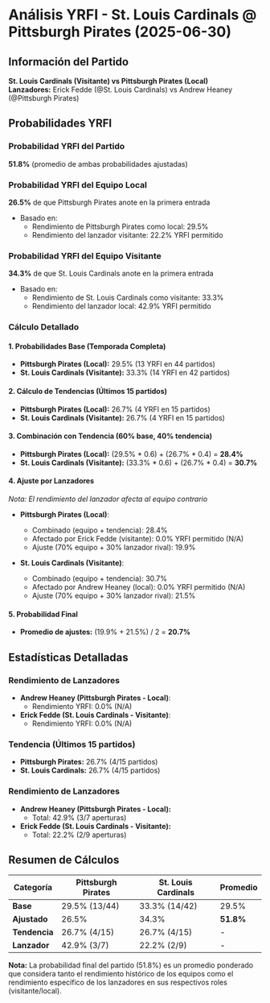 # Análisis YRFI - St. Louis Cardinals @ Pittsburgh Pirates (2025-06-30)

## Información del Partido
**St. Louis Cardinals (Visitante) vs Pittsburgh Pirates (Local)**  
**Lanzadores:** Erick Fedde (@St. Louis Cardinals) vs Andrew Heaney (@Pittsburgh Pirates)

## Probabilidades YRFI

### Probabilidad YRFI del Partido
**51.8%** (promedio de ambas probabilidades ajustadas)

### Probabilidad YRFI del Equipo Local
**26.5%** de que Pittsburgh Pirates anote en la primera entrada
- Basado en:
  - Rendimiento de Pittsburgh Pirates como local: 29.5%
  - Rendimiento del lanzador visitante: 22.2% YRFI permitido

### Probabilidad YRFI del Equipo Visitante
**34.3%** de que St. Louis Cardinals anote en la primera entrada
- Basado en:
  - Rendimiento de St. Louis Cardinals como visitante: 33.3%
  - Rendimiento del lanzador local: 42.9% YRFI permitido

### Cálculo Detallado

#### 1. Probabilidades Base (Temporada Completa)
- **Pittsburgh Pirates (Local):** 29.5% (13 YRFI en 44 partidos)
- **St. Louis Cardinals (Visitante):** 33.3% (14 YRFI en 42 partidos)

#### 2. Cálculo de Tendencias (Últimos 15 partidos)
- **Pittsburgh Pirates (Local):** 26.7% (4 YRFI en 15 partidos)
- **St. Louis Cardinals (Visitante):** 26.7% (4 YRFI en 15 partidos)

#### 3. Combinación con Tendencia (60% base, 40% tendencia)
- **Pittsburgh Pirates (Local):** (29.5% * 0.6) + (26.7% * 0.4) = **28.4%**
- **St. Louis Cardinals (Visitante):** (33.3% * 0.6) + (26.7% * 0.4) = **30.7%**

#### 4. Ajuste por Lanzadores
*Nota: El rendimiento del lanzador afecta al equipo contrario*

- **Pittsburgh Pirates (Local)**:
  - Combinado (equipo + tendencia): 28.4%
  - Afectado por Erick Fedde (visitante): 0.0% YRFI permitido (N/A)
  - Ajuste (70% equipo + 30% lanzador rival): 19.9%

- **St. Louis Cardinals (Visitante)**:
  - Combinado (equipo + tendencia): 30.7%
  - Afectado por Andrew Heaney (local): 0.0% YRFI permitido (N/A)
  - Ajuste (70% equipo + 30% lanzador rival): 21.5%

#### 5. Probabilidad Final
- **Promedio de ajustes:** (19.9% + 21.5%) / 2 = **20.7%**

## Estadísticas Detalladas


### Rendimiento de Lanzadores
- **Andrew Heaney (Pittsburgh Pirates - Local)**:
  - Rendimiento YRFI: 0.0% (N/A)
- **Erick Fedde (St. Louis Cardinals - Visitante)**:
  - Rendimiento YRFI: 0.0% (N/A)
### Tendencia (Últimos 15 partidos)
- **Pittsburgh Pirates:** 26.7% (4/15 partidos)
- **St. Louis Cardinals:** 26.7% (4/15 partidos)

### Rendimiento de Lanzadores
- **Andrew Heaney (Pittsburgh Pirates - Local):**
  - Total: 42.9% (3/7 aperturas)
- **Erick Fedde (St. Louis Cardinals - Visitante):**
  - Total: 22.2% (2/9 aperturas)

## Resumen de Cálculos
| Categoría | Pittsburgh Pirates   | St. Louis Cardinals  | Promedio |
|-----------|----------------------|----------------------|----------|
| **Base** | 29.5% (13/44) | 33.3% (14/42) | 29.5% |
| **Ajustado** | 26.5% | 34.3% | **51.8%** |
| **Tendencia** | 26.7% (4/15) | 26.7% (4/15) | - |
| **Lanzador** | 42.9% (3/7) | 22.2% (2/9) | - |

**Nota:** La probabilidad final del partido (51.8%) es un promedio ponderado que considera tanto el rendimiento histórico de los equipos como el rendimiento específico de los lanzadores en sus respectivos roles (visitante/local).
